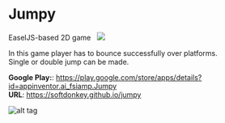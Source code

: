 # Jumpy
EaselJS-based 2D game &nbsp;&nbsp;[<img src="https://www.paypalobjects.com/en_US/i/btn/btn_donate_LG.gif">](https://www.paypal.com/cgi-bin/webscr?cmd=_s-xclick&hosted_button_id=9R84YSHEMQSLC&source=url)

In this game player has to bounce successfully over platforms.<br>
Single or double jump can be made.

<b>Google Play:</b>: https://play.google.com/store/apps/details?id=appinventor.ai_fsiamp.Jumpy<br>
<b>URL</b>: https://softdonkey.github.io/jumpy<br>

![alt tag](https://raw.githubusercontent.com/Softdonkey/jumpy/master/assets/screen.png)
